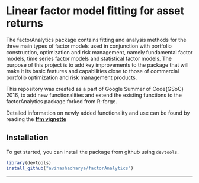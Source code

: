 
# Linear factor model fitting for asset returns

The factorAnalytics package contains fitting and analysis methods for the three main types of factor models used in conjunction with portfolio construction, optimization and risk management, namely fundamental factor models, time series factor models and statistical factor models. The purpose of this project is to add key improvements to the package that will make it its basic features and capabilities close to those of commercial portfolio optimization and risk management products.



This repository was created as a part of Google Summer of Code(GSoC) 2016, to add new functionalities and extend the existing functions to the factorAnalytics package forked from R-forge. 

Detailed information on newly added functionality and use can be found by reading the **[ffm vignette](https://github.com/AvinashAcharya/factorAnalytics/blob/master/vignettes/ffmVignette-GSoC-2016.pdf)**

Installation
------------

To get started, you can install the package from github using `devtools`.

``` r
library(devtools)
install_github("avinashacharya/factorAnalytics")
```

------------



